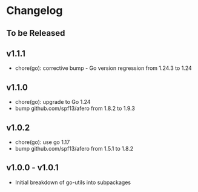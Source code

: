 # Changelog

## To be Released

## v1.1.1

* chore(go): corrective bump - Go version regression from 1.24.3 to 1.24

## v1.1.0

* chore(go): upgrade to Go 1.24
* bump github.com/spf13/afero from 1.8.2 to 1.9.3

## v1.0.2

* chore(go): use go 1.17
* bump github.com/spf13/afero from 1.5.1 to 1.8.2

## v1.0.0 - v1.0.1

* Initial breakdown of go-utils into subpackages
